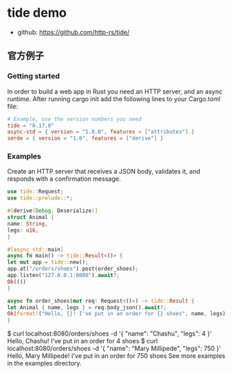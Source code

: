 # tide demo
- github: https://github.com/http-rs/tide/
## 官方例子
### Getting started
In order to build a web app in Rust you need an HTTP server, and an async runtime. 
After running cargo init add the following lines to your Cargo.toml file:
```toml
# Example, use the version numbers you need
tide = "0.17.0"
async-std = { version = "1.8.0", features = ["attributes"] }
serde = { version = "1.0", features = ["derive"] }
```
### Examples
Create an HTTP server that receives a JSON body, validates it, and responds with a confirmation message.
```rust
use tide::Request;
use tide::prelude::*;

#[derive(Debug, Deserialize)]
struct Animal {
name: String,
legs: u16,
}

#[async_std::main]
async fn main() -> tide::Result<()> {
let mut app = tide::new();
app.at("/orders/shoes").post(order_shoes);
app.listen("127.0.0.1:8080").await?;
Ok(())
}

async fn order_shoes(mut req: Request<()>) -> tide::Result {
let Animal { name, legs } = req.body_json().await?;
Ok(format!("Hello, {}! I've put in an order for {} shoes", name, legs).into())
}
```
$ curl localhost:8080/orders/shoes -d '{ "name": "Chashu", "legs": 4 }'
Hello, Chashu! I've put in an order for 4 shoes
$ curl localhost:8080/orders/shoes -d '{ "name": "Mary Millipede", "legs": 750 }'
Hello, Mary Millipede! I've put in an order for 750 shoes
See more examples in the examples directory.
